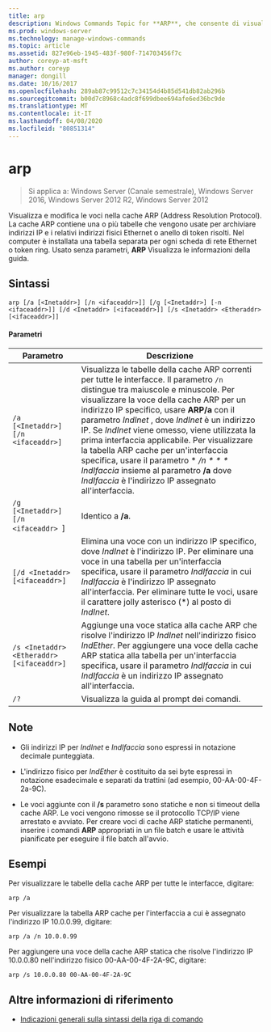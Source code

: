 ```yaml
---
title: arp
description: Windows Commands Topic for **ARP**, che consente di visualizzare e modificare le voci nella cache ARP (Address Resolution Protocol) utilizzata per archiviare gli indirizzi IP e i relativi indirizzi fisici risolti.
ms.prod: windows-server
ms.technology: manage-windows-commands
ms.topic: article
ms.assetid: 827e96eb-1945-483f-980f-714703456f7c
author: coreyp-at-msft
ms.author: coreyp
manager: dongill
ms.date: 10/16/2017
ms.openlocfilehash: 289ab87c99512c7c34154d4b85d541db82ab296b
ms.sourcegitcommit: b00d7c8968c4adc8f699dbee694afe6ed36bc9de
ms.translationtype: MT
ms.contentlocale: it-IT
ms.lasthandoff: 04/08/2020
ms.locfileid: "80851314"
---
```

# <a name="arp"></a>arp

>Si applica a: Windows Server (Canale semestrale), Windows Server 2016, Windows Server 2012 R2, Windows Server 2012

Visualizza e modifica le voci nella cache ARP (Address Resolution Protocol). La cache ARP contiene una o più tabelle che vengono usate per archiviare indirizzi IP e i relativi indirizzi fisici Ethernet o anello di token risolti. Nel computer è installata una tabella separata per ogni scheda di rete Ethernet o token ring. Usato senza parametri, **ARP** Visualizza le informazioni della guida.

## <a name="syntax"></a>Sintassi
```
arp [/a [<Inetaddr>] [/n <ifaceaddr>]] [/g [<Inetaddr>] [-n <ifaceaddr>]] [/d <Inetaddr> [<ifaceaddr>]] [/s <Inetaddr> <Etheraddr> [<ifaceaddr>]]
```
#### <a name="parameters"></a>Parametri

| Parametro | Descrizione |
| --------- | ----------- |
| `/a [<Inetaddr>] [/n <ifaceaddr>]` | Visualizza le tabelle della cache ARP correnti per tutte le interfacce. Il parametro `/n` distingue tra maiuscole e minuscole. Per visualizzare la voce della cache ARP per un indirizzo IP specifico, usare **ARP/a** con il parametro *IndInet* , dove *IndInet* è un indirizzo IP. Se *IndInet* viene omesso, viene utilizzata la prima interfaccia applicabile. Per visualizzare la tabella ARP cache per un'interfaccia specifica, usare il parametro * */n * * * IndIfaccia* insieme al parametro **/a** dove *IndIfaccia* è l'indirizzo IP assegnato all'interfaccia. |
| `/g [<Inetaddr>] [/n <ifaceaddr> `] | Identico a **/a**. |
|`[/d <Inetaddr> [<ifaceaddr>]` | Elimina una voce con un indirizzo IP specifico, dove *IndInet* è l'indirizzo IP. Per eliminare una voce in una tabella per un'interfaccia specifica, usare il parametro *IndIfaccia* in cui *IndIfaccia* è l'indirizzo IP assegnato all'interfaccia. Per eliminare tutte le voci, usare il carattere jolly asterisco (\*) al posto di *IndInet*. |
|`/s <Inetaddr> <Etheraddr> [<ifaceaddr>]` | Aggiunge una voce statica alla cache ARP che risolve l'indirizzo IP *IndInet* nell'indirizzo fisico *IndEther*. Per aggiungere una voce della cache ARP statica alla tabella per un'interfaccia specifica, usare il parametro *IndIfaccia* in cui *IndIfaccia* è un indirizzo IP assegnato all'interfaccia. |
|`/?`| Visualizza la guida al prompt dei comandi. |

## <a name="remarks"></a>Note
- Gli indirizzi IP per *IndInet* e *IndIfaccia* sono espressi in notazione decimale punteggiata.
- L'indirizzo fisico per *IndEther* è costituito da sei byte espressi in notazione esadecimale e separati da trattini (ad esempio, 00-AA-00-4F-2a-9C).

- Le voci aggiunte con il **/s** parametro sono statiche e non si timeout della cache ARP. Le voci vengono rimosse se il protocollo TCP/IP viene arrestato e avviato. Per creare voci di cache ARP statiche permanenti, inserire i comandi **ARP** appropriati in un file batch e usare le attività pianificate per eseguire il file batch all'avvio.

## <a name="examples"></a><a name=BKMK_Examples></a>Esempi

Per visualizzare le tabelle della cache ARP per tutte le interfacce, digitare:

```
arp /a
```

Per visualizzare la tabella ARP cache per l'interfaccia a cui è assegnato l'indirizzo IP 10.0.0.99, digitare:

```
arp /a /n 10.0.0.99
```

Per aggiungere una voce della cache ARP statica che risolve l'indirizzo IP 10.0.0.80 nell'indirizzo fisico 00-AA-00-4F-2A-9C, digitare:

```
arp /s 10.0.0.80 00-AA-00-4F-2A-9C 
```

## <a name="additional-references"></a>Altre informazioni di riferimento

- [Indicazioni generali sulla sintassi della riga di comando](command-line-syntax-key.md)
